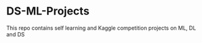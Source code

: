 # DS-ML-Projects
This repo contains self learning and Kaggle competition projects on ML, DL and DS 
